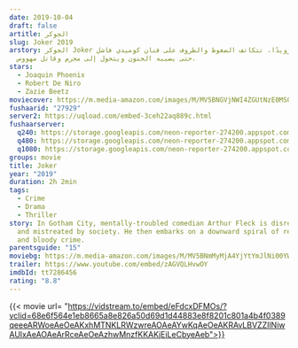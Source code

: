 ```yaml
---
date: 2019-10-04
draft: false
artitle: الجوكر
slug: Joker 2019
arstory: الجوكر Joker رويدًا رويدًا، تتكاتف الضغوظ والظروف على فنان كوميدي فاشل
  حتى يصيبه الجنون ويتحول إلى مجرم وقاتل مهووس.
stars:
  - Joaquin Phoenix
  - Robert De Niro
  - Zazie Beetz
moviecover: https://m.media-amazon.com/images/M/MV5BNGVjNWI4ZGUtNzE0MS00YTJmLWE0ZDctN2ZiYTk2YmI3NTYyXkEyXkFqcGdeQXVyMTkxNjUyNQ@@._V1_FMjpg_UY863_.jpg
fushaarid: "27929"
server2: https://uqload.com/embed-3ceh22aq889c.html
fushaarserver:
  q240: https://storage.googleapis.com/neon-reporter-274200.appspot.com/fushaar/media/27929/27929-240.mp4
  q480: https://storage.googleapis.com/neon-reporter-274200.appspot.com/fushaar/media/27929/27929-480p.mp4
  q1080: https://storage.googleapis.com/neon-reporter-274200.appspot.com/fushaar/media/27929/27929.mp4
groups: movie
title: Joker
year: "2019"
duration: 2h 2min
tags:
  - Crime
  - Drama
  - Thriller
story: In Gotham City, mentally-troubled comedian Arthur Fleck is disregarded
  and mistreated by society. He then embarks on a downward spiral of revolution
  and bloody crime.
parentsguide: "15"
moviebg: https://m.media-amazon.com/images/M/MV5BNmMyMjA4YjYtYmJlNi00YWE5LWEzY2MtNDczZWIwZTJlY2M2XkEyXkFqcGdeQXVyNjUwNzk3NDc@._V1_.jpg
trailer: https://www.youtube.com/embed/zAGVQLHvwOY
imdbId: tt7286456
rating: "8.8"
---
```


{{< movie url= "https://vidstream.to/embed/eFdcxDFMOs/?vclid=68e6f564e1eb8665a8e826a50d69d1d44883e8f8201c801a4b4f0389qeeeARWoeAeOeAKxhMTNKLRWzwreAOAeAYwKqAeOeAKRAvLBVZZIlNiwAUlxAeAOAeArRceAeOeAzhwMnzfKKAKjEiLeCbyeAeb">}}
